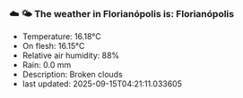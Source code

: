 ### ☁️ 🌤️  The weather in Florianópolis is: Florianópolis

- Temperature: 16.18°C
- On flesh: 16.15°C
- Relative air humidity: 88%
- Rain: 0.0 mm
- Description: Broken clouds
- last updated: 2025-09-15T04:21:11.033605
